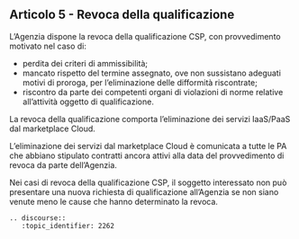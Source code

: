 ## Articolo 5 - Revoca della qualificazione

L’Agenzia dispone la revoca della qualificazione CSP, con provvedimento
motivato nel caso di:

* perdita dei criteri di ammissibilità;
* mancato rispetto del termine assegnato, ove non sussistano adeguati motivi di
  proroga, per l’eliminazione delle difformità riscontrate;
* riscontro da parte dei competenti organi di violazioni di norme relative
  all’attività oggetto di qualificazione.

La revoca della qualificazione comporta l’eliminazione dei servizi IaaS/PaaS dal
marketplace Cloud.

L’eliminazione dei servizi dal marketplace Cloud è comunicata a tutte le PA
che abbiano stipulato contratti ancora attivi alla data del provvedimento di
revoca da parte dell’Agenzia.

Nei casi di revoca della qualificazione CSP, il soggetto interessato non può
presentare una nuova richiesta di qualificazione all’Agenzia se non siano
venute meno le cause che hanno determinato la revoca.


```eval_rst
.. discourse::
   :topic_identifier: 2262
```
